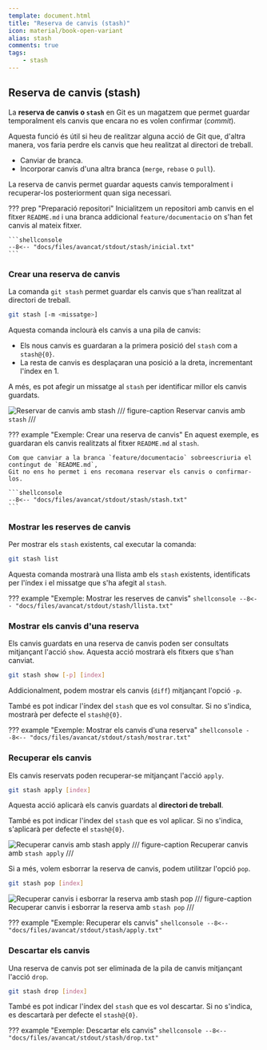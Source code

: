 ```yaml
---
template: document.html
title: "Reserva de canvis (stash)"
icon: material/book-open-variant
alias: stash
comments: true
tags:
    - stash
---
```


## Reserva de canvis (stash)
La __reserva de canvis o `stash`__ en Git es un magatzem que permet
guardar temporalment els canvis que encara no es volen confirmar (_commit_).

Aquesta funció és útil si heu de realitzar alguna acció de Git que, d'altra manera,
vos faria perdre els canvis que heu realitzat al directori de treball.

- Canviar de branca.
- Incorporar canvis d'una altra branca (`merge`, `rebase` o `pull`).

La reserva de canvis permet guardar aquests canvis temporalment i recuperar-los
posteriorment quan siga necessari.

??? prep "Preparació repositori"
    Inicialitzem un repositori amb canvis en el fitxer `README.md`
    i una branca addicional `feature/documentacio` on s'han fet canvis al mateix fitxer.

    ```shellconsole
    --8<-- "docs/files/avancat/stdout/stash/inicial.txt"
    ```


### Crear una reserva de canvis
La comanda `git stash` permet guardar els canvis que s'han realitzat al directori de treball.

```bash
git stash [-m <missatge>]
```

Aquesta comanda inclourà els canvis a una pila de canvis:

- Els nous canvis es guardaran a la primera posició del `stash` com a `stash@{0}`.
- La resta de canvis es desplaçaran una posició a la dreta, incrementant l'índex en 1.

A més, es pot afegir un missatge al `stash` per identificar millor els canvis guardats.

![Reservar de canvis amb stash](img/stash/stash.png)
/// figure-caption
Reservar canvis amb `stash`
///

??? example "Exemple: Crear una reserva de canvis"
    En aquest exemple, es guardaran els canvis realitzats al fitxer `README.md` al `stash`.

    Com que canviar a la branca `feature/documentacio` sobreescriuria el contingut de `README.md`,
    Git no ens ho permet i ens recomana reservar els canvis o confirmar-los.

    ```shellconsole
    --8<-- "docs/files/avancat/stdout/stash/stash.txt"
    ```

### Mostrar les reserves de canvis
Per mostrar els `stash` existents, cal executar la comanda:

```bash
git stash list
```

Aquesta comanda mostrarà una llista amb els `stash` existents,
identificats per l'índex i el missatge que s'ha afegit al `stash`.

??? example "Exemple: Mostrar les reserves de canvis"
    ```shellconsole
    --8<-- "docs/files/avancat/stdout/stash/llista.txt"
    ```


### Mostrar els canvis d'una reserva
Els canvis guardats en una reserva de canvis poden ser consultats mitjançant
l'acció `show`. Aquesta acció mostrarà els fitxers que s'han canviat.

```bash
git stash show [-p] [index]
```

Addicionalment, podem mostrar els canvis (`diff`) mitjançant l'opció `-p`.

També es pot indicar l'índex del `stash` que es vol consultar. Si no s'indica,
mostrarà per defecte el `stash@{0}`.

??? example "Exemple: Mostrar els canvis d'una reserva"
    ```shellconsole
    --8<-- "docs/files/avancat/stdout/stash/mostrar.txt"
    ```

### Recuperar els canvis
Els canvis reservats poden recuperar-se mitjançant l'acció `apply`.

```bash
git stash apply [index]
```

Aquesta acció aplicarà els canvis guardats al __directori de treball__.

També es pot indicar l'índex del `stash` que es vol aplicar. Si no s'indica,
s'aplicarà per defecte el `stash@{0}`.

![Recuperar canvis amb stash apply](img/stash/apply.png)
/// figure-caption
Recuperar canvis amb `stash apply`
///

Si a més, volem esborrar la reserva de canvis, podem utilitzar l'opció `pop`.
```bash
git stash pop [index]
```

![Recuperar canvis i esborrar la reserva amb stash pop](img/stash/pop.png)
/// figure-caption
Recuperar canvis i esborrar la reserva amb `stash pop`
///

??? example "Exemple: Recuperar els canvis"
    ```shellconsole
    --8<-- "docs/files/avancat/stdout/stash/apply.txt"
    ```

### Descartar els canvis
Una reserva de canvis pot ser eliminada de la pila de canvis mitjançant
l'acció `drop`.

```bash
git stash drop [index]
```

També es pot indicar l'índex del `stash` que es vol descartar. Si no s'indica,
es descartarà per defecte el `stash@{0}`.

??? example "Exemple: Descartar els canvis"
    ```shellconsole
    --8<-- "docs/files/avancat/stdout/stash/drop.txt"
    ```
